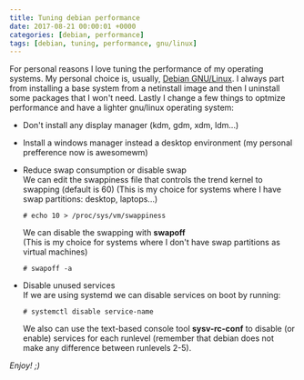 ```yaml
---
title: Tuning debian performance
date: 2017-08-21 00:00:01 +0000
categories: [debian, performance]
tags: [debian, tuning, performance, gnu/linux]
---
```


For personal reasons I love tuning the performance of my operating systems.
My personal choice is, usually, [Debian GNU/Linux](https://www.debian.org/).
I always part from installing a base system from a netinstall image and then I uninstall some packages that I won't need.
Lastly I change a few things to optmize performance and have a lighter gnu/linux operating system:

- Don't install any display manager (kdm, gdm, xdm, ldm...)
- Install a windows manager instead a desktop environment (my personal prefference now is awesomewm)
- Reduce swap consumption or disable swap  
	We can edit the swappiness file that controls the trend kernel to swapping (default is 60)
	(This is my choice for systems where I have swap partitions: desktop, laptops...)

	```console
	# echo 10 > /proc/sys/vm/swappiness
	```

	We can disable the swapping with **swapoff**  
	(This is my choice for systems where I don't have swap partitions as virtual machines)
	
	```console
	# swapoff -a
	```

- Disable unused services  
	If we are using systemd we can disable services on boot by running:

	```console
	# systemctl disable service-name
	```

	We also can use the text-based console tool **sysv-rc-conf** to disable (or enable) services for each runlevel
	(remember that debian does not make any difference between runlevels 2-5).

_Enjoy! ;)_

